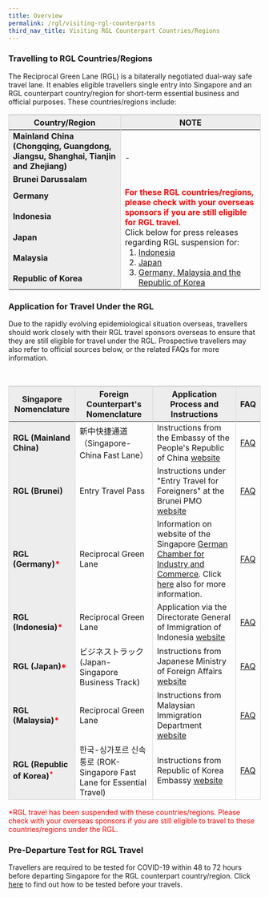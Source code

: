 ```yaml
---
title: Overview
permalink: /rgl/visiting-rgl-counterparts
third_nav_title: Visiting RGL Counterpart Countries/Regions
---
```

### Travelling to RGL Countries/Regions

The Reciprocal Green Lane (RGL) is a bilaterally negotiated dual-way safe travel lane. It enables eligible travellers single entry into Singapore and an RGL counterpart country/region for short-term essential business and official purposes. These countries/regions include:
<table>
<thead>
  <tr>
    <th style="border-top:3px solid #D8D8D8; border-left:1px solid #D8D8D8; border-right:1px solid #D8D8D8; background-color:#EDEDED">Country/Region</th>
    <th style="border-top:3px solid #D8D8D8; border-left:1px solid #D8D8D8; border-right:1px solid #D8D8D8; background-color:#EDEDED">NOTE</th>
  </tr>
</thead>
<tbody>
    <tr>
    <td style="border-left:1px solid #D8D8D8; border-right:1px solid #D8D8D8; background-color:#EDEDED"><b>Mainland China (Chongqing, Guangdong, Jiangsu, Shanghai, Tianjin and Zhejiang)</b></td>
      <td  rowspan="2" style="text-align:left;border-right:1px solid #D8D8D8;">-</td>
  </tr>
	    <tr>
    <td style="border-left:1px solid #D8D8D8; border-right:1px solid #D8D8D8; background-color:#EDEDED"><b>Brunei Darussalam</b></td>
  </tr> 
   <tr>
    <td style="border-left:1px solid #D8D8D8; border-right:1px solid #D8D8D8; background-color:#EDEDED"><b>Germany </b></td>
    <td rowspan="6" style="text-align:left;border-right:1px solid #D8D8D8;"><span style="color:red;"><b>For these RGL countries/regions, please check with your overseas sponsors if you are still eligible for RGL travel.</b></span>
       <p style="margin-top:0px; margin-bottom:0px; font-size:16px;">Click below for press releases regarding RGL suspension for:</p>
      <ol style="margin-top:0px; margin-bottom:0px;display: none list-style-type:disc;">
				<!--	<li style="margin-top:0px; margin-bottom:0px; font-size:16px;"><a href="http://www.pmo.gov.bn/TAPressRelease/tsca%20-%20190521.pdf">Brunei Darussalam</a></li>-->
<li style="margin-top:0px; margin-bottom:0px; font-size:16px;"><a href="https://www.mfa.gov.sg/Newsroom/Press-Statements-Transcripts-and-Photos/2021/01/20210101-Indon-Entry">Indonesia</a></li><li style="margin-top:0px; margin-bottom:0px; font-size:16px;"><a href="https://www.mfa.gov.sg/Newsroom/Press-Statements-Transcripts-and-Photos/2021/01/20210115-SG-JP-RGL-Suspension">Japan</a></li><li style="margin-top:0px; margin-bottom:0px; font-size:16px;"><a href="https://www.mfa.gov.sg/Newsroom/Press-Statements-Transcripts-and-Photos/2021/01/20210130-RGL-Suspension">Germany, Malaysia and the Republic of Korea</a></li>            
      </ol>
 </td>
  </tr>
	<tr>
    <td style="border-left:1px solid #D8D8D8; border-right:1px solid #D8D8D8; background-color:#EDEDED" ><b>Indonesia</b></td>
  </tr>
  <tr>
    <td style="border-left:1px solid #D8D8D8; border-right:1px solid #D8D8D8; background-color:#EDEDED" ><b>Japan</b></td>
  </tr>
  <tr>
    <td style="border-left:1px solid #D8D8D8; border-right:1px solid #D8D8D8; background-color:#EDEDED"><b>Malaysia</b></td>
  </tr>
     <tr>
    <td style="border-left:1px solid #D8D8D8; border-right:1px solid #D8D8D8; background-color:#EDEDED"><b>Republic of Korea</b></td>
  </tr>
  </tbody>
  </table>


### Application for Travel Under the RGL

Due to the rapidly evolving epidemiological situation overseas, travellers should work closely with their RGL travel sponsors overseas to ensure that they are still eligible for travel under the RGL. Prospective travellers may also refer to official sources below, or the related FAQs for more information.

<table>
<thead>
  <tr>
    <th style="border-top:3px solid #D8D8D8; border-left:1px solid #D8D8D8; border-right:1px solid #D8D8D8; background-color:#EDEDED">Singapore Nomenclature</th>
    <th style="border-top:3px solid #D8D8D8; border-left:1px solid #D8D8D8; border-right:1px solid #D8D8D8; background-color:#EDEDED">Foreign Counterpart's Nomenclature </th>
    <th style="border-top:3px solid #D8D8D8; border-left:1px solid #D8D8D8; border-right:1px solid #D8D8D8; background-color:#EDEDED"> Application Process and Instructions</th>
     <th style="border-top:3px solid #D8D8D8; border-left:1px solid #D8D8D8; border-right:1px solid #D8D8D8; background-color:#EDEDED"> FAQ</th>
  </tr>
</thead>
<tbody>
  <tr>
    <td style="border-left:1px solid #D8D8D8; border-right:1px solid #D8D8D8; background-color:#EDEDED"><b>RGL (Mainland China)</b></td>
      <td style="text-align:left;border-right:1px solid #D8D8D8;">新中快捷通道（Singapore-China Fast Lane）</td>
      <td style="text-align:left;border-right:1px solid #D8D8D8;">Instructions from the Embassy of the People's Republic of China <a href="http://www.chinaembassy.org.sg/eng/lsfw/fhqz/t1788677.htm" target="_blank">website</a></td>
      <td style="text-align:left;border-right:1px solid #D8D8D8;"><a href="/rgl/outbound/faq#faq-outbound-china">FAQ</a></td>
  </tr>
	<tr>
    <td style="border-left:1px solid #D8D8D8; border-right:1px solid #D8D8D8; background-color:#EDEDED"><b>RGL (Brunei)</b> </td>
      <td style="text-align:left;border-right:1px solid #D8D8D8;">Entry Travel Pass</td>
      <td style="text-align:left;border-right:1px solid #D8D8D8;">Instructions under "Entry Travel for Foreigners" at the Brunei PMO <a href="http://www.pmo.gov.bn/travelportal/Home.aspx" target="_blank">website</a></td>
      <td style="text-align:left;border-right:1px solid #D8D8D8;"><a href="/rgl/outbound/faq#faq-outbound-brunei">FAQ</a></td>
  </tr>
      <tr>
    <td style="border-left:1px solid #D8D8D8; border-right:1px solid #D8D8D8; background-color:#EDEDED"><b>RGL (Germany)<span style="color:red;">*</span></b></td>
      <td style="text-align:left;border-right:1px solid #D8D8D8;">Reciprocal Green Lane</td>
      <td style="text-align:left;border-right:1px solid #D8D8D8;">Information on website of the Singapore <a href="https://www.sgc.org.sg/">German Chamber for Industry and Commerce</a>. Click <a href="https://singapur.diplo.de/sg-en/service/05-VisaEinreise">here</a> also for more information.</td>
      <td style="text-align:left;border-right:1px solid #D8D8D8;"><a href="/rgl/outbound/faq#faq-outbound-germany">FAQ</a></td>
  </tr>
      <tr>
    <td style="border-left:1px solid #D8D8D8; border-right:1px solid #D8D8D8; background-color:#EDEDED"><b>RGL (Indonesia)<span style="color:red;">*</span></b></td>
      <td style="text-align:left;border-right:1px solid #D8D8D8;">Reciprocal Green Lane </td>
      <td style="text-align:left;border-right:1px solid #D8D8D8;">Application via the Directorate General of Immigration of Indonesia <a href="https://visa-online.imigrasi.go.id/" target="_blank">website</a></td>
      <td style="text-align:left;border-right:1px solid #D8D8D8;"><a href="/rgl/outbound/faq#faq-outbound-indonesia">FAQ</a></td>
  </tr>
      <tr>
    <td style="border-left:1px solid #D8D8D8; border-right:1px solid #D8D8D8; background-color:#EDEDED"><b>RGL (Japan)<span style="color:red;">*</span></b></td>
      <td style="text-align:left;border-right:1px solid #D8D8D8;">ビジネストラック (Japan-Singapore Business Track) </td>
      <td style="text-align:left;border-right:1px solid #D8D8D8;">Instructions from Japanese Ministry of Foreign Affairs <a href="https://www.mofa.go.jp/a_o/na/page22e_000928.html" target="_blank">website</a></td>
      <td style="text-align:left;border-right:1px solid #D8D8D8;"><a href="/rgl/outbound/faq#faq-outbound-japan">FAQ</a></td>
  </tr>
      <tr>
    <td style="border-left:1px solid #D8D8D8; border-right:1px solid #D8D8D8; background-color:#EDEDED"><b>RGL (Malaysia)<span style="color:red;">*</span></b></td>
      <td style="text-align:left;border-right:1px solid #D8D8D8;">Reciprocal Green Lane</td>
      <td style="text-align:left;border-right:1px solid #D8D8D8;">Instructions from Malaysian Immigration Department <a href="https://mtp.imi.gov.my/myTravelPass/main">website</a></td>
      <td style="text-align:left;border-right:1px solid #D8D8D8;"><a href="/rgl/outbound/faq#faq-outbound-malaysia">FAQ</a></td>
  </tr>
      <tr>
    <td style="border-left:1px solid #D8D8D8; border-right:1px solid #D8D8D8;border-bottom:1px solid #D8D8D8; background-color:#EDEDED"><b>RGL (Republic of Korea)<span style="color:red;"><sup>*</sup></span></b></td>
      <td style="text-align:left;border-right:1px solid #D8D8D8; border-bottom:1px solid #D8D8D8;">한국-싱가포르 신속통로 (ROK-Singapore Fast Lane for Essential Travel) </td>
      <td style="text-align:left;border-right:1px solid #D8D8D8; border-bottom:1px solid #D8D8D8;">Instructions from Republic of Korea Embassy <a href="http://overseas.mofa.go.kr/sg-en/brd/m_2435/view.do?seq=761275" target="_blank">website</a> </td>
      <td style="text-align:left;border-right:1px solid #D8D8D8; border-bottom:1px solid #D8D8D8;"><a href="/rgl/outbound/faq#faq-outbound-rok">FAQ</a></td>
  </tr>
  </tbody>
  </table>
<span style="color:red;">*RGL travel has been suspended with these countries/regions. Please check with your overseas sponsors if you are still eligible to travel to these countries/regions under the RGL.</span>
  
### Pre-Departure Test for RGL Travel

Travellers are required to be tested for COVID-19 within 48 to 72 hours before departing Singapore for the RGL counterpart country/region. Click [here](/departing/overview#PDT) to find out how to be tested before your travels.

